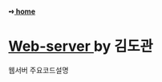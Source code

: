 #### ➺<a href="https://github.com/yoonputer/Team_Project2">  home </a>

# <a href="https://github.com/yoonputer/Team_Project2">  Web-server </a>  by 김도관


웹서버 주요코드설명
